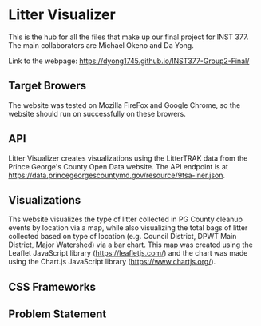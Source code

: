 # Litter Visualizer
This is the hub for all the files that make up our final project for INST 377. The main collaborators are Michael Okeno and Da Yong.

Link to the webpage:  https://dyong1745.github.io/INST377-Group2-Final/ 

## Target Browers 
The website was tested on Mozilla FireFox and Google Chrome, so the website should run on successfully on these browers. 

## API 
Litter Visualizer creates visualizations using the LitterTRAK data from the Prince George's County Open Data website. The API endpoint is at https://data.princegeorgescountymd.gov/resource/9tsa-iner.json.

## Visualizations
Ths website visualizes the type of litter collected in PG County cleanup events by location via a map, while also visualizing the total bags of litter collected based on type of location (e.g. Council District, DPWT Main District, Major Watershed) via a bar chart. This map was created using the Leaflet JavaScript library (https://leafletjs.com/) and the chart was made using the Chart.js JavaScript library (https://www.chartjs.org/).

## CSS Frameworks

## Problem Statement 


